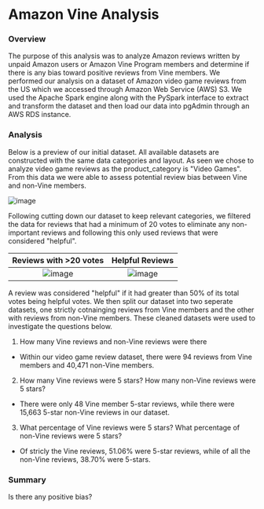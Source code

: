 # Amazon Vine Analysis

### Overview 

The purpose of this analysis was to analyze Amazon reviews written by unpaid Amazon users or Amazon Vine Program members and determine if there is any bias toward positive reviews from Vine members. We performed our analysis on a dataset of Amazon video game reviews from the US which we accessed through Amazon Web Service (AWS) S3. We used the Apache Spark engine along with the PySpark interface to extract and transform the dataset and then load our data into pgAdmin through an AWS RDS instance. 

### Analysis

Below is a preview of our initial dataset. All available datasets are constructed with the same data categories and layout. As seen we chose to analyze video game reviews as the product_category is "Video Games". From this data we were able to assess potential review bias between Vine and non-Vine members.

![image](https://user-images.githubusercontent.com/108199140/196826289-79af5410-4c42-47d1-ac83-779d0e61c034.png)

Following cutting down our dataset to keep relevant categories, we filtered the data for reviews that had a minimum of 20 votes to eliminate any non-important reviews and following this only used reviews that were considered "helpful". 

Reviews with >20 votes      |     Helpful Reviews
:--------------------------:|:-----------------------------:
![image](https://user-images.githubusercontent.com/108199140/196827167-5f346a72-dc2f-4511-9b49-30f898688989.png) | ![image](https://user-images.githubusercontent.com/108199140/196827323-426edcbb-0c09-4865-aeef-c4e752776ca9.png)

A review was considered "helpful" if it had greater than 50% of its total votes being helpful votes. We then split our dataset into two seperate datasets, one strictly cotnainging reviews from Vine members and the other with reviews from non-Vine members. These cleaned datasets were used to investigate the questions below.


1. How many Vine reviews and non-Vine reviews were there

* Within our video game review dataset, there were 94 reviews from Vine members and 40,471 non-Vine members.

2. How many Vine reviews were 5 stars? How many non-Vine reviews were 5 stars?

* There were only 48 Vine member 5-star reviews, while there were 15,663 5-star non-Vine reviews in our dataset. 

3. What percentage of Vine reviews were 5 stars? What percentage of non-Vine reviews were 5 stars?

* Of stricly the Vine reviews, 51.06% were 5-star reviews, while of all the non-Vine reviews, 38.70% were 5-stars. 

### Summary

Is there any positive bias?
